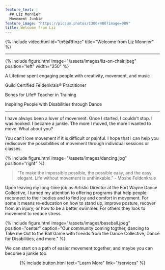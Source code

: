 ```yaml
---
feature_text: |
  ## Liz Monnier
  Movement Junkie
feature_image: "https://picsum.photos/1300/400?image=989"
title: Welcome from Liz
---
```


{% include video.html id="tn5jsRfInzc" title="Welcome from Liz Monnier" %}

<hr/>

{% include figure.html image="/assets/images/liz-on-chair.jpeg" position="left" width="350" %}

A Lifetime spent engaging people with creativity, movement, and music

Guild Certified Feldenkrais® Practitioner

Bones for Life® Teacher in Training

Inspiring People with Disabilities through Dance

<hr/>

I have always been a lover of movement. Once I started, I couldn’t stop. I was
hooked. I became a junkie. The more I moved, the more I wanted to move. What about you?

You can’t love movement if it is difficult or painful. I hope that I can help you
rediscover the possibilities of movement through individual sessions or classes.

{% include figure.html image="/assets/images/dancing.jpg" position="right" %}

> “To make the impossible possible, the possible easy, and the easy elegant. Life
without movement is unthinkable.” - Moshe Feldenkrais

Upon leaving my long-time job as Artistic Director at the Fort Wayne Dance
Collective, I turned my attention to offering programs that help people reconnect to
their bodies and to find joy and comfort in movement. For some it means re-education on how to stand up, improve posture, recover from an injury, or how to
be a better swimmer. For others they look to movement to reduce stress.

{% include figure.html image="/assets/images/baseball.jpeg" position="center" caption="Our community coming togther, dancing to Take me Out to the Ball Game with friends from the Dance Collective, Dance for Disabilities, and more." %}

We can start on a path of easier movement together, and maybe you can become a
junkie too. 

<p style="text-align: center;">{% include button.html text="Learn More" link="/services" %}</p>
